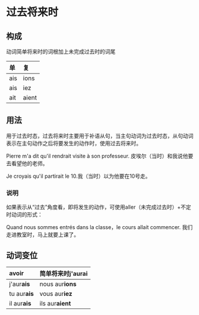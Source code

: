 # 过去将来时
## 构成
动词简单将来时的词根加上未完成过去时的词尾

| 单|复 |
|:--|:--|
|ais|ions|
|ais|iez|
|ait|aient|

## 用法
用于过去时态，过去将来时主要用于补语从句，当主句动词为过去时态，从句动词表示在主句动作之后将要发生的动作时，使用过去将来时。

Pierre m'a dit qu'il rendrait visite à son professeur.
皮埃尔（当时）和我说他要去看望他的老师。

Je croyais qu'il partirait le 10.我（当时）以为他要在10号走。

### 说明
如果表示从“过去”角度看，即将发生的动作，可使用aller（未完成过去时）+不定时动词的形式：

Quand nous sommes entrés dans la classe，le cours allait commencer.
我们走进教室时，马上就要上课了。

## 动词变位

|avoir|简单将来时j'aurai|
|:--|:--|
|j'aur**ais**|nous aur**ions**|
|tu aur**ais** |vous aur**iez**|
|il aur**ais**|ils aur**aient**|
